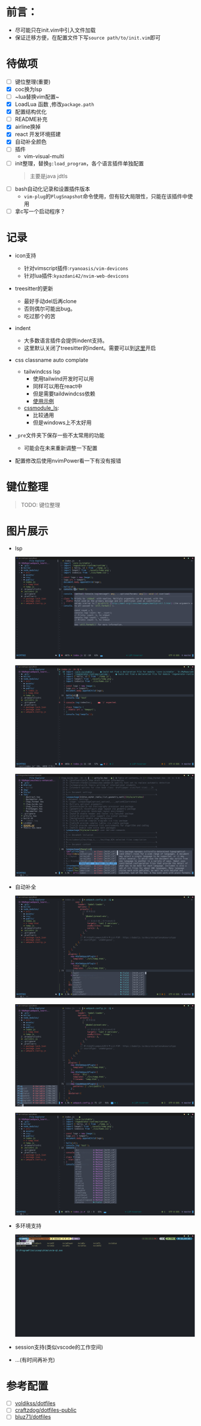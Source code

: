 # 前言：

- 尽可能只在init.vim中引入文件加载
- 保证迁移方便，在配置文件下写`source path/to/init.vim`即可

# 待做项

- [ ] 键位整理(重要)
- [x] coc换为lsp
- [ ] ~lua替换vim配置~
- [x] LoadLua 函数 ,修改`package.path`
- [x] 配置结构优化
- [ ] README补充
- [x] airline换掉
- [x] react 开发环境搭建
- [x] 自动补全颜色
- [ ] 插件
  - vim-visual-multi
- [ ] init整理，替换`g:load_program`，各个语言插件单独配置
  > 主要是java jdtls
- [ ] bash自动化记录和设置插件版本
  - `vim-plug`的`PlugSnapshot`命令使用，但有较大局限性，只能在该插件中使用
- [ ] 拿c写一个启动程序？

# 记录

- icon支持
  - 针对vimscript插件:`ryanoasis/vim-devicons`
  - 针对lua插件:`kyazdani42/nvim-web-devicons`

- treesitter的更新
  - 最好手动del后再clone
  - 否则偶尔可能出bug。
  - 吃过那个的苦

- indent
  - 大多数语言插件会提供indent支持。
  - 这里默认关闭了treesitter的indent。需要可以到[这里](./nvim/plug_configs/treesitter.vim)开启

- css classname auto complate
  - tailwindcss lsp
    - 使用tailwind开发时可以用
    - 同样可以用在react中
    - 但是需要taildwindcss依赖
    - [使用示例](https://www.youtube.com/watch?v=GznmPACXBlY&t=6227s)
  - [cssmodule_ls](https://github.com/antonk52/cssmodules-language-server): 
    - 比较通用
    - 但是windows上不太好用

- `_pre`文件夹下保存一些不太常用的功能
  - 可能会在未来重新调整一下配置

- 配置修改后使用nvimPower看一下有没有报错

# 键位整理

> TODO: 键位整理

# 图片展示

- lsp

  ![dotfile-1](./image/dotfile-1.png)

  ![dotfile-7](./image/dotfile-7.png)

  ![dotfile-6](./image/dotfile-6.png)

- 自动补全

  ![dotfile-2](./image/dotfile-2.png)

  ![dotfile-3](./image/dotfile-3.png)

  ![dotfile-5](./image/dotfile-5.png)

- 多环境支持

  ![dotfile-4](./image/dotfile-4.png)

- session支持(类似vscode的工作空间)

- ...(有时间再补充)

# 参考配置

- [ ] [voldikss/dotfiles](https://github.com/voldikss/dotfiles/blob/dev/nvim/init.vim)
- [ ] [craftzdog/dotfiles-public](https://github.com/craftzdog/dotfiles-public)
- [ ] [bluz71/dotfiles](https://github.com/bluz71/dotfiles/blob/master/vim/lua/plugin/lsp-config.lua)

